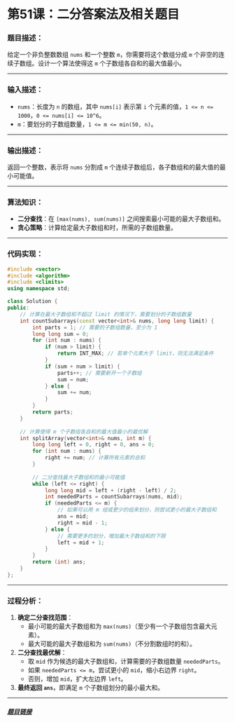 # 第51课：二分答案法及相关题目

### **题目描述：**

给定一个非负整数数组 `nums` 和一个整数 `m`，你需要将这个数组分成 `m` 个非空的连续子数组。设计一个算法使得这 `m` 个子数组各自和的最大值最小。

------

### **输入描述：**

- `nums`：长度为 `n` 的数组，其中 `nums[i]` 表示第 `i` 个元素的值，`1 <= n <= 1000`，`0 <= nums[i] <= 10^6`。
- `m`：要划分的子数组数量，`1 <= m <= min(50, n)`。

------

### **输出描述：**

返回一个整数，表示将 `nums` 分割成 `m` 个连续子数组后，各子数组和的最大值的最小可能值。

------

### **算法知识：**

- **二分查找**：在 `[max(nums), sum(nums)]` 之间搜索最小可能的最大子数组和。
- **贪心策略**：计算给定最大子数组和时，所需的子数组数量。

------

### **代码实现：**

```cpp
#include <vector>
#include <algorithm>
#include <climits>
using namespace std;

class Solution {
public:
    // 计算在最大子数组和不超过 limit 的情况下，需要划分的子数组数量
    int countSubarrays(const vector<int>& nums, long long limit) {
        int parts = 1; // 需要的子数组数量，至少为 1
        long long sum = 0;
        for (int num : nums) {
            if (num > limit) {
                return INT_MAX; // 若单个元素大于 limit，则无法满足条件
            }
            if (sum + num > limit) {
                parts++; // 需要新开一个子数组
                sum = num;
            } else {
                sum += num;
            }
        }
        return parts;
    }
    
    // 计算使得 m 个子数组各自和的最大值最小的最优解
    int splitArray(vector<int>& nums, int m) {
        long long left = 0, right = 0, ans = 0;
        for (int num : nums) {
            right += num; // 计算所有元素的总和
        }
        
        // 二分查找最大子数组和的最小可能值
        while (left <= right) {
            long long mid = left + (right - left) / 2;
            int neededParts = countSubarrays(nums, mid);
            if (neededParts <= m) {
                // 如果可以用 m 组或更少的组来划分，则尝试更小的最大子数组和
                ans = mid;
                right = mid - 1;
            } else {
                // 需要更多的划分，增加最大子数组和的下限
                left = mid + 1;
            }
        }
        return (int) ans;
    }
};
```

------

### **过程分析：**

1. **确定二分查找范围**：
   - 最小可能的最大子数组和为 `max(nums)`（至少有一个子数组包含最大元素）。
   - 最大可能的最大子数组和为 `sum(nums)`（不分割数组时的和）。
2. **二分查找最优解**：
   - 取 `mid` 作为候选的最大子数组和，计算需要的子数组数量 `neededParts`。
   - 如果 `neededParts <= m`，尝试更小的 `mid`，缩小右边界 `right`。
   - 否则，增加 `mid`，扩大左边界 `left`。
3. **最终返回 `ans`**，即满足 `m` 个子数组划分的最小最大和。

------

##### [题目链接](https://leetcode.cn/problems/split-array-largest-sum/)